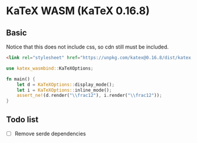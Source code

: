 # KaTeX WASM (KaTeX 0.16.8)

## Basic

Notice that this does not include css, so cdn still must be included.

```html
<link rel="stylesheet" href="https://unpkg.com/katex@0.16.8/dist/katex.min.css">
```


```rust
use katex_wasmbind::KaTeXOptions;

fn main() {
    let d = KaTeXOptions::display_mode();
    let i = KaTeXOptions::inline_mode();
    assert_ne!(d.render("\\frac12"), i.render("\\frac12"));
}
```

## Todo list

- [ ] Remove serde dependencies

